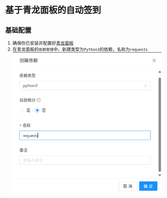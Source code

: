# 基于青龙面板的自动签到

## 基础配置

1. 确保你已安装并配置好[青龙面板](https://github.com/whyour/qinglong)
2. 在青龙面板的```依赖管理```中，新建类型为```Python3```的依赖，名称为```requests```
   ![requests.png](assets%2Frequests.png)
